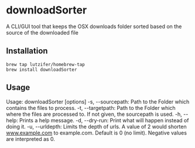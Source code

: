 # downloadSorter
A CLI/GUI tool that keeps the OSX downloads folder sorted based on the source of the downloaded file

## Installation

```
brew tap lutzifer/homebrew-tap
brew install downloadSorter
```

## Usage

Usage: downloadSorter [options]
-s, --sourcepath: Path to the Folder which contains the files to process.
-t, --targetpath: Path to the Folder which where the files are processed to. If not given, the sourcepath is used.
-h, --help: Prints a help message.
-d, --dry-run: Print what will happen instead of doing it.
-u, --urldepth: Limits the depth of urls. A value of 2 would shorten www.example.com to example.com. Default is 0 (no limit). Negative values are interpreted as 0.